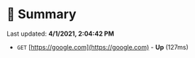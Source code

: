 # 📖 Summary
Last updated: **4/1/2021, 2:04:42 PM**

- `GET` [https://google.com](https://google.com) - **Up** (127ms)
